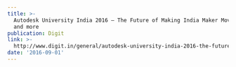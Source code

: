 ```yaml
---
title: >-
  Autodesk University India 2016 – The Future of Making India Maker Movement    
  and more
publication: Digit
link: >-
  http://www.digit.in/general/autodesk-university-india-2016-the-future-of-making-india-maker-movement-and-more-31587.html
date: '2016-09-01'
---
```


